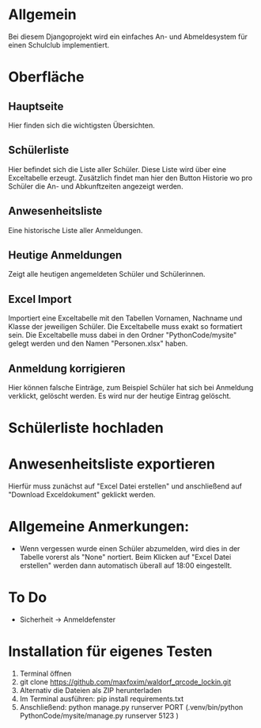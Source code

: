 # Allgemein
Bei diesem Djangoprojekt wird ein einfaches An- und Abmeldesystem für einen Schulclub implementiert.

# Oberfläche

## Hauptseite
Hier finden sich die wichtigsten Übersichten.

## Schülerliste
Hier befindet sich die Liste aller Schüler. Diese Liste wird über eine Exceltabelle erzeugt. Zusätzlich findet man hier den Button Historie wo pro Schüler die An- und Abkunftzeiten angezeigt werden.

## Anwesenheitsliste
Eine historische Liste aller Anmeldungen.

## Heutige Anmeldungen
Zeigt alle heutigen angemeldeten Schüler und Schülerinnen.

## Excel Import
Importiert eine Exceltabelle mit den Tabellen Vornamen, Nachname und Klasse der jeweiligen Schüler. Die Exceltabelle muss exakt so formatiert sein. Die Exceltabelle muss dabei in den Ordner "PythonCode/mysite" gelegt werden und den Namen "Personen.xlsx" haben.

## Anmeldung korrigieren
Hier können falsche Einträge, zum Beispiel Schüler hat sich bei Anmeldung verklickt, gelöscht werden. Es wird nur der heutige Eintrag gelöscht. 

# Schülerliste hochladen

# Anwesenheitsliste exportieren
Hierfür muss zunächst auf "Excel Datei erstellen" und anschließend auf "Download Exceldokument" geklickt werden. 

# Allgemeine Anmerkungen:
-   Wenn vergessen wurde einen Schüler abzumelden, wird dies in der Tabelle vorerst als "None" nortiert. Beim Klicken auf "Excel Datei erstellen" werden dann automatisch überall auf 18:00 eingestellt.

# To Do
-   Sicherheit -> Anmeldefenster

# Installation für eigenes Testen
1) Terminal öffnen
2) git clone https://github.com/maxfoxim/waldorf_qrcode_lockin.git
3) Alternativ die Dateien als ZIP herunterladen
4) Im Terminal ausführen: pip install requirements.txt
5) Anschließend: python manage.py runserver PORT (.venv/bin/python PythonCode/mysite/manage.py runserver 5123 )


